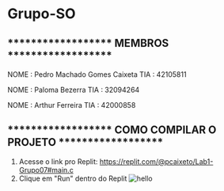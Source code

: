 # Grupo-SO
## ****************** MEMBROS ******************

NOME : Pedro Machado Gomes Caixeta  TIA  : 42105811

NOME : Paloma Bezerra               TIA  : 32094264

NOME : Arthur Ferreira              TIA  : 42000858

## ****************** COMO COMPILAR O PROJETO ******************

1. Acesse o link pro Replit: https://replit.com/@pcaixeto/Lab1-Grupo07#main.c
2. Clique em "Run" dentro do Replit ![hello](https://user-images.githubusercontent.com/53542574/217959482-c8e3ba40-231b-4795-8882-aaccf010319e.png)
